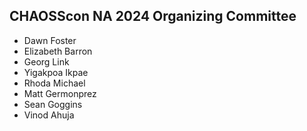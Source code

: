 ## CHAOSScon NA 2024 Organizing Committee

* Dawn Foster
* Elizabeth Barron
* Georg Link
* Yigakpoa Ikpae
* Rhoda Michael
* Matt Germonprez
* Sean Goggins
* Vinod Ahuja
